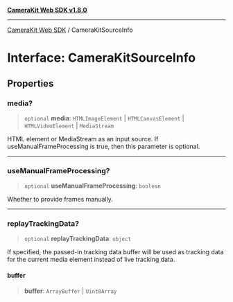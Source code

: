 [**CameraKit Web SDK v1.8.0**](../README.md)

***

[CameraKit Web SDK](../globals.md) / CameraKitSourceInfo

# Interface: CameraKitSourceInfo

## Properties

### media?

> `optional` **media**: `HTMLImageElement` \| `HTMLCanvasElement` \| `HTMLVideoElement` \| `MediaStream`

HTML element or MediaStream as an input source.
If useManualFrameProcessing is true, then this parameter is optional.

***

### useManualFrameProcessing?

> `optional` **useManualFrameProcessing**: `boolean`

Whether to provide frames manually.

***

### replayTrackingData?

> `optional` **replayTrackingData**: `object`

If specified, the passed-in tracking data buffer will be used as tracking data for the current
media element instead of live tracking data.

#### buffer

> **buffer**: `ArrayBuffer` \| `Uint8Array`
